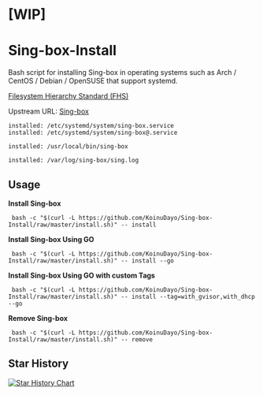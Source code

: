 # [WIP]
# Sing-box-Install

Bash script for installing Sing-box in operating systems such as Arch / CentOS / Debian / OpenSUSE that support systemd.

[Filesystem Hierarchy Standard (FHS)](https://en.wikipedia.org/wiki/Filesystem_Hierarchy_Standard) 

Upstream URL: 
[Sing-box](https://github.com/SagerNet/sing-box/) 

```
installed: /etc/systemd/system/sing-box.service
installed: /etc/systemd/system/sing-box@.service

installed: /usr/local/bin/sing-box

installed: /var/log/sing-box/sing.log
```

## Usage

**Install Sing-box**

```
 bash -c "$(curl -L https://github.com/KoinuDayo/Sing-box-Install/raw/master/install.sh)" -- install
```

**Install Sing-box Using GO**

```
 bash -c "$(curl -L https://github.com/KoinuDayo/Sing-box-Install/raw/master/install.sh)" -- install --go
```

**Install Sing-box Using GO with custom Tags**

```
 bash -c "$(curl -L https://github.com/KoinuDayo/Sing-box-Install/raw/master/install.sh)" -- install --tag=with_gvisor,with_dhcp --go
```

**Remove Sing-box**

```
 bash -c "$(curl -L https://github.com/KoinuDayo/Sing-box-Install/raw/master/install.sh)" -- remove
```

## Star History

[![Star History Chart](https://api.star-history.com/svg?repos=KoinuDayo/Sing-box-Install&type=Timeline)](https://star-history.com/#KoinuDayo/Sing-box-Install&Timeline)
